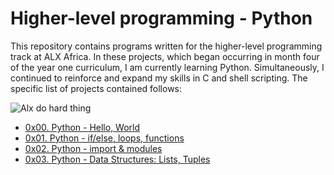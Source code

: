  # Higher-level programming - Python

This repository contains programs written for the higher-level programming track at ALX Africa. In these projects, which began occurring in month four of the year one curriculum, I am currently learning Python.
Simultaneously, I continued to reinforce and expand my skills in C and shell scripting. The specific list of projects contained follows:

![Alx do hard thing](https://media.licdn.com/dms/image/D4E12AQHF7l_aQcusQQ/article-cover_image-shrink_720_1280/0/1678364981042?e=2147483647&amp;v=beta&amp;t=anVh3u88VwVqK9xIM26BHRzufkrd9iha-7qax7MseX0)


* [0x00. Python - Hello, World](./0x00-python-hello_world)
* [0x01. Python - if/else, loops, functions](./0x01-python-if_else_loops_functions)
* [0x02. Python - import & modules](./0x02-python-import_modules)
* [0x03. Python - Data Structures: Lists, Tuples](./0x03-python-data_structures)

